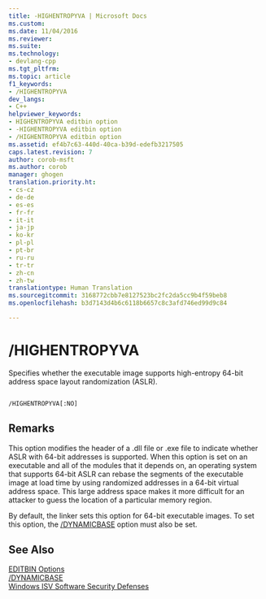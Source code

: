 ```yaml
---
title: -HIGHENTROPYVA | Microsoft Docs
ms.custom: 
ms.date: 11/04/2016
ms.reviewer: 
ms.suite: 
ms.technology:
- devlang-cpp
ms.tgt_pltfrm: 
ms.topic: article
f1_keywords:
- /HIGHENTROPYVA
dev_langs:
- C++
helpviewer_keywords:
- HIGHENTROPYVA editbin option
- -HIGHENTROPYVA editbin option
- /HIGHENTROPYVA editbin option
ms.assetid: ef4b7c63-440d-40ca-b39d-edefb3217505
caps.latest.revision: 7
author: corob-msft
ms.author: corob
manager: ghogen
translation.priority.ht:
- cs-cz
- de-de
- es-es
- fr-fr
- it-it
- ja-jp
- ko-kr
- pl-pl
- pt-br
- ru-ru
- tr-tr
- zh-cn
- zh-tw
translationtype: Human Translation
ms.sourcegitcommit: 3168772cbb7e8127523bc2fc2da5cc9b4f59beb8
ms.openlocfilehash: b3d7143d4b6c6118b6657c8c3afd746ed99d9c84

---
```

# /HIGHENTROPYVA
Specifies whether the executable image supports high-entropy 64-bit address space layout randomization (ASLR).  
  
```  
  
/HIGHENTROPYVA[:NO]  
```  
  
## Remarks  
 This option modifies the header of a .dll file or .exe file to indicate whether ASLR with 64-bit addresses is supported. When this option is set on an executable and all of the modules that it depends on, an operating system that supports 64-bit ASLR can rebase the segments of the executable image at load time by using randomized addresses in a 64-bit virtual address space. This large address space makes it more difficult for an attacker to guess the location of a particular memory region.  
  
 By default, the linker sets this option for 64-bit executable images. To set this option, the [/DYNAMICBASE](../../build/reference/dynamicbase.md) option must also be set.  
  
## See Also  
 [EDITBIN Options](../../build/reference/editbin-options.md)   
 [/DYNAMICBASE](../../build/reference/dynamicbase.md)   
 [Windows ISV Software Security Defenses](http://msdn.microsoft.com/library/bb430720.aspx)


<!--HONumber=Jan17_HO2-->


